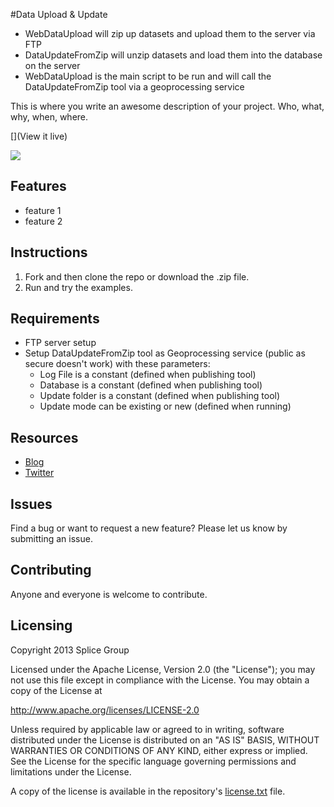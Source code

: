 #Data Upload & Update

- WebDataUpload will zip up datasets and upload them to the server via FTP
- DataUpdateFromZip will unzip datasets and load them into the database on the server
- WebDataUpload is the main script to be run and will call the DataUpdateFromZip tool via a geoprocessing service

This is where you write an awesome description of your project.  Who, what, why, when, where.

[](View it live)

![](Screenshot)


## Features
* feature 1
* feature 2


## Instructions

1. Fork and then clone the repo or download the .zip file. 
2. Run and try the examples.


## Requirements

* FTP server setup
* Setup DataUpdateFromZip tool as Geoprocessing service (public as secure doesn't work) with these parameters:
	* Log File is a constant (defined when publishing tool)
	* Database is a constant (defined when publishing tool)
	* Update folder is a constant (defined when publishing tool)
	* Update mode can be existing or new (defined when running)


## Resources

* [Blog](http://westonelli.wordpress.com)
* [Twitter](https://twitter.com/Westonelli)


## Issues

Find a bug or want to request a new feature?  Please let us know by submitting an issue.


## Contributing

Anyone and everyone is welcome to contribute. 


## Licensing
Copyright 2013 Splice Group

Licensed under the Apache License, Version 2.0 (the "License");
you may not use this file except in compliance with the License.
You may obtain a copy of the License at

   http://www.apache.org/licenses/LICENSE-2.0

Unless required by applicable law or agreed to in writing, software
distributed under the License is distributed on an "AS IS" BASIS,
WITHOUT WARRANTIES OR CONDITIONS OF ANY KIND, either express or implied.
See the License for the specific language governing permissions and
limitations under the License.

A copy of the license is available in the repository's [license.txt]() file.
